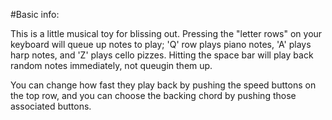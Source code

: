 #Basic info:

This is a little musical toy for blissing out. Pressing the "letter rows" on your keyboard will queue up notes to play; 'Q' row plays piano notes, 'A' plays harp notes, and 'Z' plays cello pizzes. Hitting the space bar will play back random notes immediately, not queugin them up.

You can change how fast they play back by pushing the speed buttons on the top row, and you can choose the backing chord by pushing those associated buttons.
